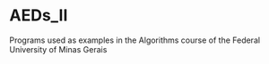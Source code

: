 # AEDs_II
Programs used as examples in the Algorithms course of the Federal University of Minas Gerais

